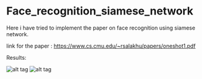 # Face_recognition_siamese_network
Here i have tried to implement the paper on face recognition using siamese network.

link for the paper : https://www.cs.cmu.edu/~rsalakhu/papers/oneshot1.pdf

Results:

![alt tag](https://user-images.githubusercontent.com/51228517/138589521-cbd24cb0-e5a3-464b-ba40-875998da5319.jpg)
![alt tag](https://user-images.githubusercontent.com/51228517/138589579-ce189f9c-34ad-4ece-8ac7-512c87522206.jpg)
